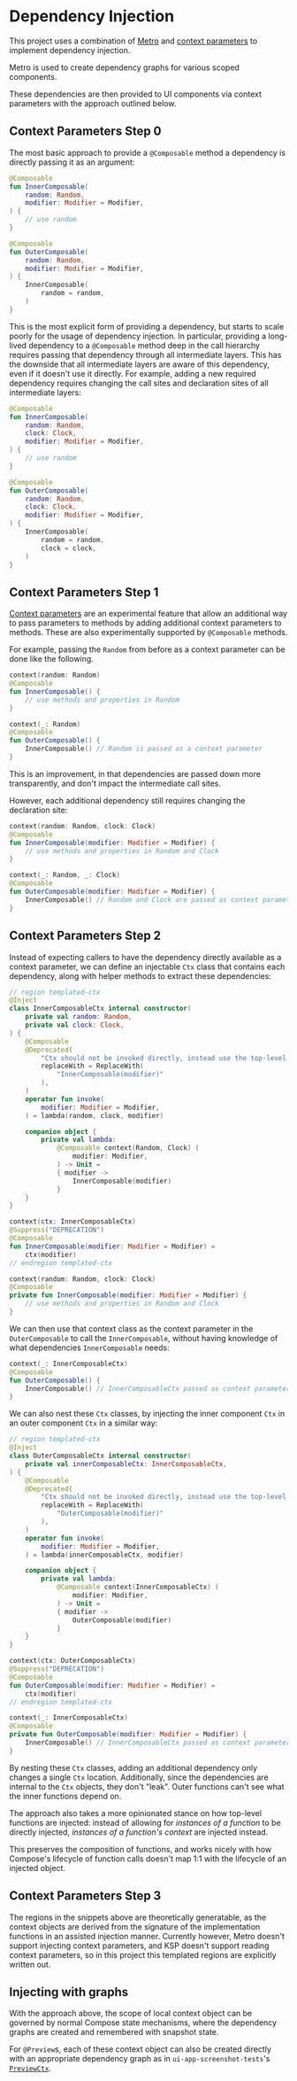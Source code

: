 # Dependency Injection

This project uses a combination of [Metro][metro] and
[context parameters][context_parameters] to
implement dependency injection.

Metro is used to create dependency graphs for various scoped components.

These dependencies are then provided to UI components via context parameters with the approach
outlined below.

## Context Parameters Step 0

The most basic approach to provide a `@Composable` method a dependency is directly passing it as
an argument:

```kotlin
@Composable
fun InnerComposable(
    random: Random,
    modifier: Modifier = Modifier,
) {
    // use random
}

@Composable
fun OuterComposable(
    random: Random,
    modifier: Modifier = Modifier,
) {
    InnerComposable(
        random = random,
    )
}
```

This is the most explicit form of providing a dependency, but starts to scale poorly
for the usage of dependency injection. In particular, providing a long-lived dependency to a
`@Composable` method deep in the call hierarchy requires passing that dependency through all
intermediate layers. This has the downside that all intermediate layers are aware of this
dependency, even if it doesn't use it directly. For example, adding a new required dependency
requires changing the call sites and declaration sites of all intermediate layers:

```kotlin
@Composable
fun InnerComposable(
    random: Random,
    clock: Clock,
    modifier: Modifier = Modifier,
) {
    // use random
}

@Composable
fun OuterComposable(
    random: Random,
    clock: Clock,
    modifier: Modifier = Modifier,
) {
    InnerComposable(
        random = random,
        clock = clock,
    )
}
```

## Context Parameters Step 1

[Context parameters][context_parameters] are
an experimental feature that allow an additional way to pass parameters to methods by adding
additional context parameters to methods. These are also experimentally supported by
`@Composable` methods.

For example, passing the `Random` from before as a context parameter can be done like the following.

```kotlin
context(random: Random)
@Composable
fun InnerComposable() {
    // use methods and properties in Random
}

context(_: Random)
@Composable
fun OuterComposable() {
    InnerComposable() // Random is passed as a context parameter
}
```

This is an improvement, in that dependencies are passed down more transparently, and don't impact
the intermediate call sites.

However, each additional dependency still requires changing the declaration site:

```kotlin
context(random: Random, clock: Clock)
@Composable
fun InnerComposable(modifier: Modifier = Modifier) {
    // use methods and properties in Random and Clock
}

context(_: Random, _: Clock)
@Composable
fun OuterComposable(modifier: Modifier = Modifier) {
    InnerComposable() // Random and Clock are passed as context parameters
}
```

## Context Parameters Step 2

Instead of expecting callers to have the dependency directly available as a context parameter,
we can define an injectable `Ctx` class that contains each dependency, along with helper methods
to extract these dependencies:

```kotlin
// region templated-ctx
@Inject
class InnerComposableCtx internal constructor(
    private val random: Random,
    private val clock: Clock,
) {
    @Composable
    @Deprecated(
        "Ctx should not be invoked directly, instead use the top-level function",
        replaceWith = ReplaceWith(
            "InnerComposable(modifier)"
        ),
    )
    operator fun invoke(
        modifier: Modifier = Modifier,
    ) = lambda(random, clock, modifier)

    companion object {
        private val lambda:
            @Composable context(Random, Clock) (
                modifier: Modifier,
            ) -> Unit =
            { modifier ->
                InnerComposable(modifier)
            }
    }
}

context(ctx: InnerComposableCtx)
@Suppress("DEPRECATION")
@Composable
fun InnerComposable(modifier: Modifier = Modifier) =
    ctx(modifier)
// endregion templated-ctx

context(random: Random, clock: Clock)
@Composable
private fun InnerComposable(modifier: Modifier = Modifier) {
    // use methods and properties in Random and Clock
}
```

We can then use that context class as the context parameter in the `OuterComposable` to call the
`InnerComposable`, without having knowledge of what dependencies `InnerComposable` needs:

```kotlin
context(_: InnerComposableCtx)
@Composable
fun OuterComposable() {
    InnerComposable() // InnerComposableCtx passed as context parameter
}
```

We can also nest these `Ctx` classes, by injecting the inner component `Ctx` in an outer component
`Ctx` in a similar way:

```kotlin
// region templated-ctx
@Inject
class OuterComposableCtx internal constructor(
    private val innerComposableCtx: InnerComposableCtx,
) {
    @Composable
    @Deprecated(
        "Ctx should not be invoked directly, instead use the top-level function",
        replaceWith = ReplaceWith(
            "OuterComposable(modifier)"
        ),
    )
    operator fun invoke(
        modifier: Modifier = Modifier,
    ) = lambda(innerComposableCtx, modifier)

    companion object {
        private val lambda:
            @Composable context(InnerComposableCtx) (
                modifier: Modifier,
            ) -> Unit =
            { modifier ->
                OuterComposable(modifier)
            }
    }
}

context(ctx: OuterComposableCtx)
@Suppress("DEPRECATION")
@Composable
fun OuterComposable(modifier: Modifier = Modifier) =
    ctx(modifier)
// endregion templated-ctx

context(_: InnerComposableCtx)
@Composable
private fun OuterComposable(modifier: Modifier = Modifier) {
    InnerComposable() // InnerComposableCtx passed as context parameter
}
```

By nesting these `Ctx` classes, adding an additional dependency only changes a single `Ctx`
location. Additionally, since the dependencies are internal to the `Ctx` objects, they don't "leak".
Outer functions can't see what the inner functions depend on.

The approach also takes a more opinionated stance on how top-level functions are injected:
instead of allowing for _instances of a function_ to be directly injected, _instances of a
function's context_ are injected instead.

This preserves the composition of functions, and works nicely with how Compose's lifecycle of
function calls doesn't map 1:1 with the lifecycle of an injected object.

## Context Parameters Step 3

The regions in the snippets above are theoretically generatable, as the context objects are derived
from the signature of the implementation functions in an assisted injection manner.
Currently however, Metro doesn't support injecting context parameters, and KSP doesn't support
reading context parameters, so in this project this templated regions are explicitly written out.

## Injecting with graphs

With the approach above, the scope of local context object can be governed by normal Compose state
mechanisms, where the dependency graphs are created and remembered with snapshot state.

For `@Preview`s, each of these context object can also be created directly with an appropriate
dependency graph as in `ui-app-screenshot-tests`'s [`PreviewCtx`][preview_ctx].

[//]: # (website links)

[context_parameters]: https://github.com/Kotlin/KEEP/blob/master/proposals/context-parameters.md
[metro]: https://github.com/ZacSweers/metro

[//]: # (relative links)

[preview_ctx]: ../ui-app-screenshot-tests/src/androidMain/kotlin/com/alexvanyo/composelife/ui/app/ctxs/PreviewCtx.kt
